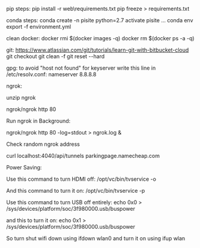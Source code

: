 pip steps:
pip install -r web\requirements.txt
pip freeze > requirements.txt

conda steps:
conda create -n pisite python=2.7
activate pisite
...
conda env export -f environment.yml

clean docker:
docker rmi $(docker images -q)
docker rm $(docker ps -a -q)

git:
https://www.atlassian.com/git/tutorials/learn-git-with-bitbucket-cloud
git checkout
git clean -f
git reset --hard


gpg:
to avoid "host not found" for keyserver write this line in /etc/resolv.conf:
nameserver 8.8.8.8

ngrok:

unzip ngrok

ngrok/ngrok http 80

Run ngrok in Background:

ngrok/ngrok http 80 -log=stdout > ngrok.log &

Check random ngrok address

curl localhost:4040/api/tunnels
parkingpage.namecheap.com





Power Saving:

Use this command to turn HDMI off:  /opt/vc/bin/tvservice -o

And this command to turn it on:  /opt/vc/bin/tvservice -p

Use this command to turn USB off entirely:
echo 0x0 > /sys/devices/platform/soc/3f980000.usb/buspower

and this to turn it on:
echo 0x1 > /sys/devices/platform/soc/3f980000.usb/buspower

So turn shut wifi down using ifdown wlan0
and turn it on using ifup wlan